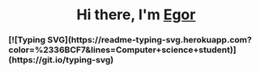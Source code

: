 <h1 align="center">Hi there, I'm <a href="https://daniilshat.ru/" target="_blank">Egor</a> 
  
<h3>[![Typing SVG](https://readme-typing-svg.herokuapp.com?color=%2336BCF7&lines=Computer+science+student)](https://git.io/typing-svg)</h3>




<!--
**6NovoN6/6NovoN6** is a ✨ _special_ ✨ repository because its `README.md` (this file) appears on your GitHub profile.

Here are some ideas to get you started:

- 🔭 I’m currently working on ...
- 🌱 I’m currently learning ...
- 👯 I’m looking to collaborate on ...
- 🤔 I’m looking for help with ...
- 💬 Ask me about ...
- 📫 How to reach me: ...
- 😄 Pronouns: ...
- ⚡ Fun fact: ...
-->

